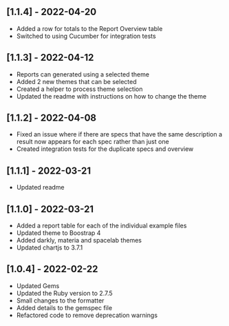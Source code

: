 ## [1.1.4] - 2022-04-20

- Added a row for totals to the Report Overview table
- Switched to using Cucumber for integration tests

## [1.1.3] - 2022-04-12

- Reports can generated using a selected theme
- Added 2 new themes that can be selected
- Created a helper to process theme selection
- Updated the readme with instructions on how to change the theme

## [1.1.2] - 2022-04-08

- Fixed an issue where if there are specs that have the same description a result now appears for each spec rather than
  just one
- Created integration tests for the duplicate specs and overview

## [1.1.1] - 2022-03-21

- Updated readme

## [1.1.0] - 2022-03-21

- Added a report table for each of the individual example files
- Updated theme to Boostrap 4
- Added darkly, materia and spacelab themes
- Updated chartjs to 3.7.1

## [1.0.4] - 2022-02-22

- Updated Gems
- Updated the Ruby version to 2.7.5
- Small changes to the formatter
- Added details to the gemspec file
- Refactored code to remove deprecation warnings
